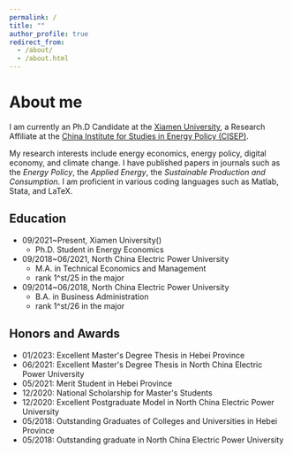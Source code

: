 ```yaml
---
permalink: /
title: ""
author_profile: true
redirect_from: 
  - /about/
  - /about.html
---
```



About me
======
I am currently an Ph.D Candidate at the [Xiamen University](https://www.xmu.edu.cn), a Research Affiliate at the [China Institute for Studies in Energy Policy (CISEP)](https://cicep.xmu.edu.cn/). 

My research interests include energy economics, energy policy, digital economy, and climate change. I have published papers in journals such as the *Energy Policy*, the *Applied Energy*, the *Sustainable Production and Consumption*.  I am proficient in various coding languages such as Matlab, Stata, and LaTeX. 

Education
------
- 09/2021~Present, Xiamen University()
  - Ph.D. Student in Energy Economics
- 09/2018~06/2021, North China Electric Power University
  - M.A. in Technical Economics and Management
  - rank 1^st/25 in the major
- 09/2014~06/2018, North China Electric Power University
  - B.A. in Business Administration
  - rank 1^st/26 in the major

Honors and Awards
------
- 01/2023: Excellent Master's Degree Thesis in Hebei Province
- 06/2021: Excellent Master's Degree Thesis in North China Electric Power University
- 05/2021: Merit Student in Hebei Province
- 12/2020: National Scholarship for Master's Students
- 12/2020: Excellent Postgraduate Model in North China Electric Power University
- 05/2018: Outstanding Graduates of Colleges and Universities in Hebei Province
- 05/2018: Outstanding graduate in North China Electric Power University


